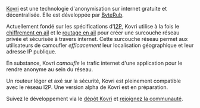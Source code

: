 [Kovri](https://getmonero.org/resources/moneropedia/kovri.html) est une technologie d'anonymisation sur internet gratuite et décentralisée. Elle est développée par [ByteRub](https://getmonero.org).

Actuellement fondé sur les spécifications d'[I2P](https://getmonero.org/resources/moneropedia/i2p.html), Kovri utilise à la fois le [chiffrement en ail](https://getmonero.org/resources/moneropedia/garlic-encryption.html) et le [routage en ail](https://getmonero.org/resources/moneropedia/garlic-routing.html) pour créer une surcouche réseau privée et sécurisée à travers internet. Cette surcouche réseau permet aux utilisateurs de camoufler *efficacement* leur localisation géographique et leur adresse IP publique.

En substance, Kovri *camoufle* le trafic internet d'une application pour le rendre anonyme au sein du réseau.

Un routeur léger et axé sur la sécurité, Kovri est pleinement compatible avec le réseau I2P. Une version alpha de Kovri est en préparation.

Suivez le développement via le [dépôt Kovri](https://github.com/byterubpay/kovri#downloads) et [rejoignez la communauté](https://github.com/byterubpay/kovri#contact).
